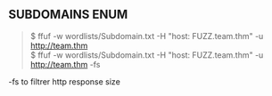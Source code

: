 

## SUBDOMAINS ENUM 

> $ ffuf -w wordlists/Subdomain.txt -H "host: FUZZ.team.thm" -u http://team.thm   
   $ ffuf -w wordlists/Subdomain.txt -H "host: FUZZ.team.thm" -u http://team.thm   -fs 

-fs to filtrer http response size

